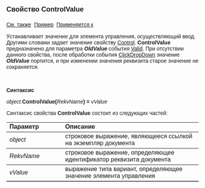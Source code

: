﻿<html>
<head>
<title>Документ\ControlValue</title>
</head>

<body>

<p><font face="Arial"><font size="4"><strong>Свойство ControlValue<br>
<br>
</strong></font><a href="../Asdoc.html">См. также</a>&nbsp; <u>Пример</u>&nbsp;
<a href="../Asdoc.html">Применяется к</a></font></p>

<p class="label">У<font face="Arial">станавливает значение для элемента 
    управления, осуществляющий ввод. Другими словами задает значение свойству <a href="Control.html">
	Control</a>. <strong>ControlValue</strong>&nbsp; предназначено для параметра 
    <strong><em>OldValue</em></strong> события <a href="../../ScriptProcs/Valid.html">Valid</a>. При отсутствии 
    данного свойства, после обработки события 
    <a href="../../ScriptProcs/ClickDropDown.html">ClickDropDown</a> значение <strong>
    <em>OldValue</em></strong> портится, и при изменении значения 
    реквизита старое значение не сохраняется.

</font></p>

<p class="label">&nbsp;</p>

<p class="label"><font face="Arial"><b>Синтаксис</b></font></p>

<p><font face="Arial"><em>object.</em><strong>ControlValue(</strong><em>RekvName</em><strong>) = </strong><em>vValue</em></font></p>

<p><font face="Arial">Синтаксис свойства <strong>ControlValue</strong>
состоит из следующих частей:</font></p>

<table border="1" cellPadding="5" cols="2" frame="below" rules="rows">
<TBODY>
  <tr vAlign="top">
    <td class="label" width="29%"><font face="Arial"><b>Параметр</b></font></td>
    <td class="label" width="71%"><font face="Arial"><strong>Описание</strong></font></td>
  </tr>
  <tr>
    <td width="29%"><font face="Arial"><em>object</em></font></td>
    <td width="71%"><font face="Arial">строковое выражение, являющееся 
	ссылкой на экземпляр документа</font></td>
  </tr>
  <tr>
    <td width="29%"><font face="Arial"><em>RekvName</em></font></td>
    <td width="71%"><font face="Arial">строковое выражение, 
	определяющее идентификатор реквизита документа</font></td>
  </tr>
  <tr>
    <td width="29%"><font face="Arial"><em>vValue</em></font></td>
    <td width="71%"><font face="Arial">выражение типа вариант, 
	определяющее значение элемента управления</font></td>
  </tr>
</TBODY>
</table>

<p class="label">&nbsp;</p>

</body>
</html>
